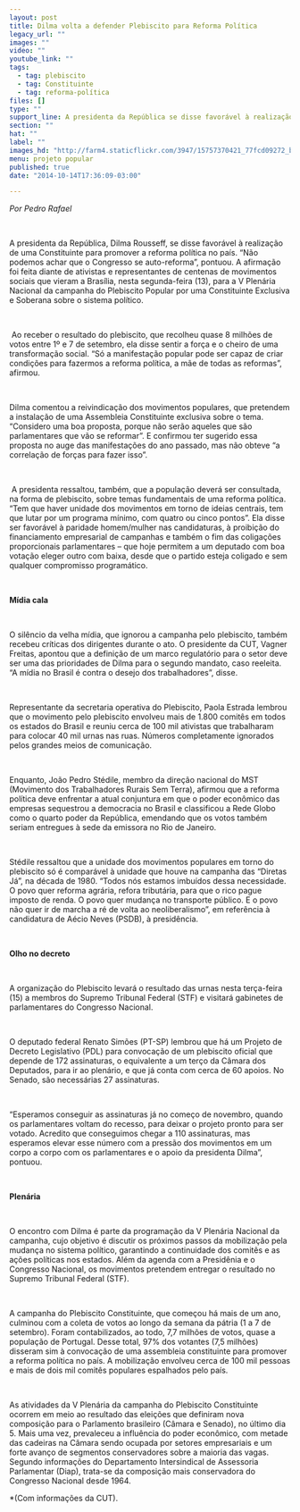 ```yaml
---
layout: post
title: Dilma volta a defender Plebiscito para Reforma Política
legacy_url: ""
images: ""
video: ""
youtube_link: ""
tags:
  - tag: plebiscito
  - tag: Constituinte
  - tag: reforma-política
files: []
type: ""
support_line: A presidenta da República se disse favorável à realização de uma Constituinte para promover a reforma política no país.
section: ""
hat: ""
label: ""
images_hd: "http://farm4.staticflickr.com/3947/15757370421_77fcd09272_b.jpg"
menu: projeto popular
published: true
date: "2014-10-14T17:36:09-03:00"

---
```

<p><em>Por Pedro Rafael&nbsp;</em></p>

<p>&nbsp;</p>

<p>A presidenta da Rep&uacute;blica, Dilma Rousseff, se disse favor&aacute;vel &agrave; realiza&ccedil;&atilde;o de uma Constituinte para promover a reforma pol&iacute;tica no pa&iacute;s. &ldquo;N&atilde;o podemos achar que o Congresso se auto-reforma&rdquo;, pontuou.&nbsp;A afirma&ccedil;&atilde;o foi feita diante de ativistas e representantes de centenas de movimentos sociais que vieram a Bras&iacute;lia, nesta segunda-feira (13), para a V Plen&aacute;ria Nacional da campanha do Plebiscito Popular por uma Constituinte Exclusiva e Soberana sobre o sistema pol&iacute;tico.</p>

<p>&nbsp;</p>

<p>&nbsp;Ao receber o resultado do plebiscito, que recolheu quase 8 milh&otilde;es de votos entre 1&ordm; e 7 de setembro, ela disse sentir a for&ccedil;a e o cheiro de uma transforma&ccedil;&atilde;o social. &ldquo;S&oacute; a manifesta&ccedil;&atilde;o popular pode ser capaz de criar condi&ccedil;&otilde;es para fazermos a reforma pol&iacute;tica, a m&atilde;e de todas as reformas&rdquo;, afirmou.</p>

<p>&nbsp;</p>

<p>Dilma comentou a reivindica&ccedil;&atilde;o dos movimentos populares, que pretendem a instala&ccedil;&atilde;o de uma Assembleia Constituinte exclusiva sobre o tema. &ldquo;Considero uma boa proposta, porque n&atilde;o ser&atilde;o aqueles que s&atilde;o parlamentares que v&atilde;o se reformar&rdquo;. E confirmou ter sugerido essa proposta no auge das manifesta&ccedil;&otilde;es do ano passado, mas n&atilde;o obteve &ldquo;a correla&ccedil;&atilde;o de for&ccedil;as para fazer isso&rdquo;.</p>

<p>&nbsp;</p>

<p>&nbsp;A presidenta ressaltou, tamb&eacute;m, que a popula&ccedil;&atilde;o dever&aacute; ser consultada, na forma de plebiscito, sobre temas fundamentais de uma reforma pol&iacute;tica. &ldquo;Tem que haver unidade dos movimentos em torno de ideias centrais, tem que lutar por um programa m&iacute;nimo, com quatro ou cinco pontos&rdquo;. Ela disse ser favor&aacute;vel &agrave; paridade homem/mulher nas candidaturas, &agrave; proibi&ccedil;&atilde;o do financiamento empresarial de campanhas e tamb&eacute;m o fim das coliga&ccedil;&otilde;es proporcionais parlamentares &ndash; que hoje permitem a um deputado com boa vota&ccedil;&atilde;o eleger outro com baixa, desde que o partido esteja coligado e sem qualquer compromisso program&aacute;tico.</p>

<p>&nbsp;</p>

<p><strong>M&iacute;dia cala</strong></p>

<p>&nbsp;</p>

<p>O sil&ecirc;ncio da velha m&iacute;dia, que ignorou a campanha pelo plebiscito, tamb&eacute;m recebeu cr&iacute;ticas dos dirigentes durante o ato. O presidente da CUT, Vagner Freitas, apontou que a defini&ccedil;&atilde;o de um marco regulat&oacute;rio para o setor deve ser uma das prioridades de Dilma para o segundo mandato, caso reeleita. &ldquo;A m&iacute;dia no Brasil &eacute; contra o desejo dos trabalhadores&rdquo;, disse.</p>

<p>&nbsp;</p>

<p>Representante da secretaria operativa do Plebiscito, Paola Estrada lembrou que o movimento pelo plebiscito envolveu mais de 1.800 comit&ecirc;s em todos os estados do Brasil e reuniu cerca de 100 mil ativistas que trabalharam para colocar 40 mil urnas nas ruas. N&uacute;meros completamente ignorados pelos grandes meios de comunica&ccedil;&atilde;o.</p>

<p>&nbsp;</p>

<p>Enquanto, Jo&atilde;o Pedro St&eacute;dile, membro da dire&ccedil;&atilde;o nacional do MST (Movimento dos Trabalhadores Rurais Sem Terra), afirmou que a reforma pol&iacute;tica deve enfrentar a atual conjuntura em que o poder econ&ocirc;mico das empresas sequestrou a democracia no Brasil e classificou a Rede Globo como o quarto poder da Rep&uacute;blica, emendando que os votos tamb&eacute;m seriam entregues &agrave; sede da emissora no Rio de Janeiro.</p>

<p>&nbsp;</p>

<p>St&eacute;dile ressaltou que a unidade dos movimentos populares em torno do plebiscito s&oacute; &eacute; compar&aacute;vel &agrave; unidade que houve na campanha das &ldquo;Diretas J&aacute;&rdquo;, na d&eacute;cada de 1980. &ldquo;Todos n&oacute;s estamos imbu&iacute;dos dessa necessidade. O povo quer reforma agr&aacute;ria, refora tribut&aacute;ria, para que o rico pague imposto de renda. O povo quer mudan&ccedil;a no transporte p&uacute;blico. E o povo n&atilde;o quer ir de marcha a r&eacute; de volta ao neoliberalismo&rdquo;, em refer&ecirc;ncia &agrave; candidatura de A&eacute;cio Neves (PSDB), &agrave; presid&ecirc;ncia. &nbsp;</p>

<p>&nbsp;</p>

<p><strong>Olho no decreto</strong></p>

<p>&nbsp;</p>

<p>A organiza&ccedil;&atilde;o do Plebiscito levar&aacute; o resultado das urnas nesta ter&ccedil;a-feira (15) a membros do Supremo Tribunal Federal (STF) e visitar&aacute; gabinetes de parlamentares do Congresso Nacional.</p>

<p>&nbsp;</p>

<p>O deputado federal Renato Sim&otilde;es (PT-SP) lembrou que h&aacute; um Projeto de Decreto Legislativo (PDL) para convoca&ccedil;&atilde;o de um plebiscito oficial que depende de 172 assinaturas, o equivalente a um ter&ccedil;o da C&acirc;mara dos Deputados, para ir ao plen&aacute;rio, e que j&aacute; conta com cerca de 60 apoios. No Senado, s&atilde;o necess&aacute;rias 27 assinaturas.</p>

<p>&nbsp;</p>

<p>&ldquo;Esperamos conseguir as assinaturas j&aacute; no come&ccedil;o de novembro, quando os parlamentares voltam do recesso, para deixar o projeto pronto para ser votado. Acredito que conseguimos chegar a 110 assinaturas, mas esperamos elevar esse n&uacute;mero com a press&atilde;o dos movimentos em um corpo a corpo com os parlamentares e o apoio da presidenta Dilma&rdquo;, pontuou.</p>

<p>&nbsp;</p>

<p><strong>Plen&aacute;ria</strong></p>

<p>&nbsp;</p>

<p>O encontro com Dilma &eacute; parte da programa&ccedil;&atilde;o da V Plen&aacute;ria Nacional da campanha, cujo objetivo &eacute; discutir os pr&oacute;ximos passos da mobiliza&ccedil;&atilde;o pela mudan&ccedil;a no sistema pol&iacute;tico, garantindo a continuidade dos comit&ecirc;s e as a&ccedil;&otilde;es pol&iacute;ticas nos estados. Al&eacute;m da agenda com a Presid&ecirc;nia e o Congresso Nacional, os movimentos pretendem entregar o resultado no Supremo Tribunal Federal (STF).</p>

<p>&nbsp;</p>

<p>A campanha do Plebiscito Constituinte, que come&ccedil;ou h&aacute; mais de um ano, culminou com a coleta de votos ao longo da semana da p&aacute;tria (1 a 7 de setembro). Foram contabilizados, ao todo, 7,7 milh&otilde;es de votos, quase a popula&ccedil;&atilde;o de Portugal. Desse total, 97% dos votantes (7,5 milh&otilde;es) disseram sim &agrave; convoca&ccedil;&atilde;o de uma assembleia constituinte para promover a reforma pol&iacute;tica no pa&iacute;s. A mobiliza&ccedil;&atilde;o envolveu cerca de 100 mil pessoas e mais de dois mil comit&ecirc;s populares espalhados pelo pa&iacute;s.</p>

<p>&nbsp;</p>

<p>As atividades da V Plen&aacute;ria da campanha do Plebiscito Constituinte ocorrem em meio ao resultado das elei&ccedil;&otilde;es que definiram nova composi&ccedil;&atilde;o para o Parlamento brasileiro (C&acirc;mara e Senado), no &uacute;ltimo dia 5. Mais uma vez, prevaleceu a influ&ecirc;ncia do poder econ&ocirc;mico, com metade das cadeiras na C&acirc;mara sendo ocupada por setores empresariais e um forte avan&ccedil;o de segmentos conservadores sobre a maioria das vagas. Segundo informa&ccedil;&otilde;es do Departamento Intersindical de Assessoria Parlamentar (Diap), trata-se da composi&ccedil;&atilde;o mais conservadora do Congresso Nacional desde 1964.</p>

<p>*(Com informa&ccedil;&otilde;es da CUT).</p>
